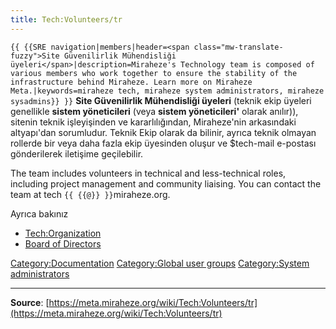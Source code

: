 ```yaml
---
title: Tech:Volunteers/tr
---
```


 `{{ {{SRE navigation|members|header=<span class="mw-translate-fuzzy">Site Güvenilirlik Mühendisliği üyeleri</span>|description=Miraheze's Technology team is composed of various members who work together to ensure the stability of the infrastructure behind Miraheze. Learn more on Miraheze Meta.|keywords=miraheze tech, miraheze system administrators, miraheze sysadmins}} }}`
**Site Güvenilirlik Mühendisliği üyeleri** (teknik ekip üyeleri genellikle **sistem yöneticileri** (veya **sistem yöneticileri'** olarak anılır)), sitenin teknik işleyişinden ve kararlılığından, Miraheze'nin arkasındaki altyapı'dan sorumludur. Teknik Ekip olarak da bilinir, ayrıca teknik olmayan rollerde bir veya daha fazla ekip üyesinden oluşur ve $tech-mail e-postası gönderilerek iletişime geçilebilir.

The team includes volunteers in technical and less-technical roles, including project management and community liaising. You can contact the team at tech `{{ {{@}} }}`miraheze.org.

<div style="width: 100%; overflow: auto;>
{| class="wikitable center"
|-
! class="unsortable"| [ `{{ {{fullurl:Tech:Volunteers/List|action=edit}} }}` +/-]
! İsim & Görevi
! [IRC](https://meta.miraheze.org/wiki/Special:MyLanguage/IRC) (Libera Chat)'teki Kullanıcı (rumuz) adı
! E-posta
! Kabuk
! GitHub hesabı
! Phabricator (yönetici)
! IONOS ve OVHcloud
! Cloudflare
! Etki Alanı Kayıt Şirketi
! Grafana (Yönetici)
|- `{{ {{Tech:{{BASEPAGENAME}}/List}} }}`

## Ayrıca bakınız 

* [Tech:Organization](Tech:Organization.md)
* [Board of Directors](https://meta.miraheze.org/wiki/Board_of_Directors)

[Category:Documentation](https://meta.miraheze.org/wiki/Category:Documentation)
[Category:Global user groups](https://meta.miraheze.org/wiki/Category:Global_user_groups)
[Category:System administrators](https://meta.miraheze.org/wiki/Category:System_administrators)

----
**Source**: [https://meta.miraheze.org/wiki/Tech:Volunteers/tr](https://meta.miraheze.org/wiki/Tech:Volunteers/tr)